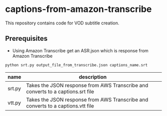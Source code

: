 # captions-from-amazon-transcribe

This repository contains code for VOD subtitle creation.

## Prerequisites

- Using Amazon Transcribe get an ASR.json which is response from Amazon Transcribe


```shell
python srt.py output_file_from_transcribe.json captions_name.srt
```


| name   | description                                                  |
| ------ | ------------------------------------------------------------ |
| srt.py | Takes the JSON response from AWS Transcribe and converts to a captions.srt file |
| vtt.py | Takes the JSON response from AWS Transcribe and converts to a captions.vtt file |
